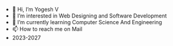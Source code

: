 - 👋 Hi, I’m Yogesh V
- 👀 I’m interested in Web Designing and Software Development
- 🌱 I’m currently learning Computer Science And Engineering
- 📫 How to reach me on Mail
- 2023-2027
